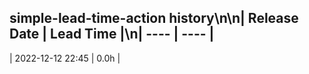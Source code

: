 ## simple-lead-time-action history\n\n| Release Date | Lead Time |\n| ---- | ---- |
| 2022-12-12 22:45 | 0.0h |
